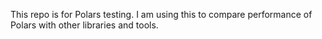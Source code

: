 This repo is for Polars testing. I am using this to compare performance of Polars with other libraries and tools.
